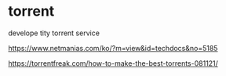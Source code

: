 # torrent
develope tity torrent service

https://www.netmanias.com/ko/?m=view&id=techdocs&no=5185

https://torrentfreak.com/how-to-make-the-best-torrents-081121/
